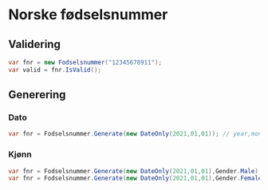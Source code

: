 # Norske fødselsnummer

## Validering
```csharp
var fnr = new Fodselsnummer("12345678911");
var valid = fnr.IsValid();
```

## Generering
### Dato
```csharp
var fnr = Fodselsnummer.Generate(new DateOnly(2021,01,01)); // year,month,day
```
### Kjønn
```csharp
var fnr = Fodselsnummer.Generate(new DateOnly(2021,01,01),Gender.Male);
var fnr = Fodselsnummer.Generate(new DateOnly(2021,01,01),Gender.Female);
```
